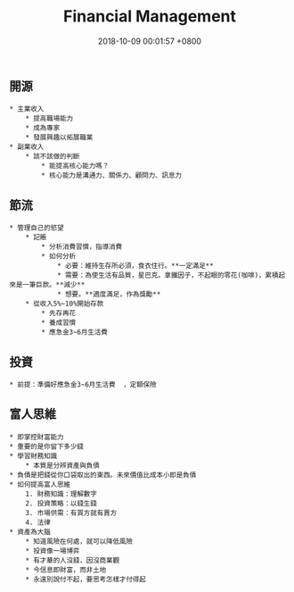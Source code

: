 ﻿---
layout: post
title:  "Financial Management"
date:   2018-10-09 00:01:57 +0800
categories: finance 
---
## 開源
	* 主業收入
		* 提高職場能力
		* 成為專家
		* 發展興趣以拓展職業
	* 副業收入
		* 該不該做的判斷
			* 能提高核心能力嗎？
			* 核心能力是溝通力、關係力、顧問力、訊息力
## 節流
	* 管理自己的慾望
		* 記賬
			* 分析消費習慣，指導消費
			* 如何分析
				* 必要：維持生存所必須，食衣住行。**一定滿足**
				* 需要：為使生活有品質，星巴克。拿鐵因子，不起眼的零花(咖啡)，累積起來是一筆巨款。**減少**
				* 想要。**適度滿足，作為獎勵**
		* 從收入5%~10%開始存款
			* 先存再花
			* 養成習慣
			* 應急金3~6月生活費	
## 投資
	* 前提：準備好應急金3~6月生活費	，定額保險
## 富人思維
	* 即掌控財富能力
	* 重要的是你留下多少錢
	* 學習財務知識
		* 本質是分辨資產與負債
	* 負債是把錢從你口袋取出的東西。未來價值比成本小即是負債
	* 如何提高富人思維
		1. 財務知識：理解數字
		2. 投資策略：以錢生錢
		3. 市場供需：有買方就有賣方
		4. 法律
	* 資產為大腦
		* 知道風險在何處，就可以降低風險
		* 投資像一場博弈
		* 有才華的人沒錢，因沒商業觀
		* 今信息即財富，而非土地
		* 永遠別說付不起，要思考怎樣才付得起

